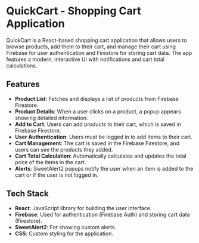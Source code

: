 # QuickCart - Shopping Cart Application

QuickCart is a React-based shopping cart application that allows users to browse products, add them to their cart, and manage their cart using Firebase for user authentication and Firestore for storing cart data. The app features a modern, interactive UI with notifications and cart total calculations.

## Features

- **Product List**: Fetches and displays a list of products from Firebase Firestore.
- **Product Details**: When a user clicks on a product, a popup appears showing detailed information.
- **Add to Cart**: Users can add products to their cart, which is saved in Firebase Firestore.
- **User Authentication**: Users must be logged in to add items to their cart.
- **Cart Management**: The cart is saved in the Firebase Firestore, and users can see the products they added.
- **Cart Total Calculation**: Automatically calculates and updates the total price of the items in the cart.
- **Alerts**: SweetAlert2 popups notify the user when an item is added to the cart or if the user is not logged in.

## Tech Stack

- **React**: JavaScript library for building the user interface.
- **Firebase**: Used for authentication (Firebase Auth) and storing cart data (Firestore).
- **SweetAlert2**: For showing custom alerts.
- **CSS**: Custom styling for the application.
